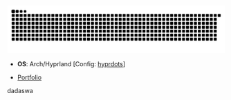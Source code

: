 

[![Snake animation](https://raw.githubusercontent.com/ardszsantos/ardszsantos/output/snake.svg)](https://github.com/ardszsantos/ardszsantos)


- **OS**: Arch/Hyprland [Config: [hyprdots](https://github.com/Hyde-project/hyde)]

- [Portfolio](https://portifolio-senai.vercel.app/)

dadaswa
